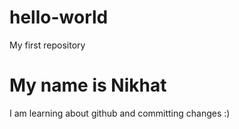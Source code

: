 # hello-world
My first repository
# My name is Nikhat 
I am learning about github and committing changes :) 
